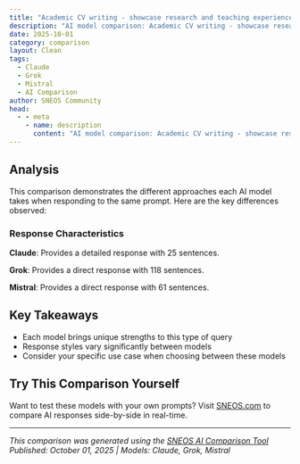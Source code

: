 ```yaml
---
title: "Academic CV writing - showcase research and teaching experience"
description: "AI model comparison: Academic CV writing - showcase research and teaching experience..."
date: 2025-10-01
category: comparison
layout: Clean
tags:
  - Claude
  - Grok
  - Mistral
  - AI Comparison
author: SNEOS Community
head:
  - - meta
    - name: description
      content: "AI model comparison: Academic CV writing - showcase research and teaching experience..."
---
```


<ChatComparison
  title="Academic CV writing - showcase research and teaching experience"
  prompt="Academic CV writing - showcase research and teaching experience"
  :responses='{"Claude": "# Academic CV Writing Guide\n\n## Key Principles for Academic CVs\n\n**Comprehensive Documentation**: Unlike industry resumes, academic CVs should be thorough and complete, including all relevant scholarly activities.\n\n**Chronological Organization**: Most sections should be listed in reverse chronological order (most recent first).\n\n**Quantifiable Impact**: Include metrics wherever possible (citation counts, grant amounts, class sizes, etc.).\n\n## Essential Sections \u0026 Structure\n\n### 1. **Header Information**\n\u0060\u0060\u0060\n[Your Full Name]\n[Professional Title/Position]\n[Institution/University]\n[Complete Contact Information]\n[ORCID ID, LinkedIn, Personal Website]\n\u0060\u0060\u0060\n\n### 2. **Education**\n- Degree type, institution, year\n- Dissertation/thesis title and advisor\n- Relevant coursework, honors, GPA (if exceptional)\n\n### 3. **Academic Positions**\n- Current and previous appointments\n- Visiting positions\n- Postdoctoral fellowships\n\n### 4. **Research Experience**\n**Format each entry with:**\n- Position title and dates\n- Institution/supervisor\n- Brief description of research focus\n- Key methodologies used\n- Major findings or contributions\n\n### 5. **Publications**\nOrganize by category:\n- **Peer-reviewed journal articles**\n- **Book chapters**\n- **Books (authored/edited)**\n- **Conference proceedings**\n- **Working papers/preprints**\n\n**Format example:**\n\u0060\u0060\u0060\nSmith, J., Johnson, M., \u0026 Brown, K. (2024). \u0022Revolutionary Findings in [Field].\u0022 \nJournal of Important Research, 45(2), 123-145. DOI: 10.xxxx\n[Citations: 23] [Impact Factor: 3.2]\n\u0060\u0060\u0060\n\n### 6. **Grants and Funding**\n- Title of grant\n- Funding agency\n- Amount awarded\n- Your role (PI, Co-PI, etc.)\n- Project dates\n\n### 7. **Teaching Experience**\n**For each position include:**\n- Course title and number\n- Institution and semester/year\n- Enrollment numbers\n- Teaching modality (online, hybrid, in-person)\n- Student evaluation scores (if strong)\n\n**Example:**\n\u0060\u0060\u0060\nAdvanced Research Methods (PSYC 6800)\nGraduate seminar, Fall 2023\nUniversity of Excellence\nEnrollment: 15 students\nStudent evaluations: 4.8/5.0\n\u0060\u0060\u0060\n\n### 8. **Conference Presentations**\nSeparate into:\n- **Invited keynote/plenary talks**\n- **Contributed presentations**\n- **Poster presentations**\n\n### 9. **Professional Service**\n- **Editorial service** (journal reviewer, editorial boards)\n- **Professional organizations** (committee memberships)\n- **University service** (search committees, curriculum committees)\n- **External service** (grant review panels, accreditation)\n\n### 10. **Awards and Honors**\n- Date, award name, granting organization\n- Brief description if not self-explanatory\n\n## Discipline-Specific Considerations\n\n### **STEM Fields**\n- Emphasize laboratory experience\n- Include technical skills and equipment\n- List software proficiencies\n- Highlight interdisciplinary collaborations\n\n### **Humanities**\n- Include languages and proficiency levels\n- List archival research experience\n- Mention digital humanities skills\n- Include public humanities work\n\n### **Social Sciences**\n- Highlight fieldwork experience\n- Include statistical software skills\n- Mention community engagement\n- List policy-relevant research\n\n## Advanced Sections for Senior Academics\n\n### **Mentorship and Supervision**\n- Postdoctoral fellows supervised\n- PhD students (completed/current)\n- Master\u0027s students\n- Undergraduate researchers\n\n### **Leadership Roles**\n- Department chair positions\n- Center/institute directorships\n- Professional society leadership\n\n### **Media and Public Engagement**\n- Media interviews\n- Op-eds and public writing\n- Podcast appearances\n- Public lectures\n\n## Formatting Best Practices\n\n### **Visual Design**\n- Use consistent fonts (Times New Roman, Arial, Calibri)\n- 11-12 point font size\n- 1-inch margins\n- Clear section headings\n- Adequate white space\n\n### **Length Guidelines**\n- **Graduate students**: 2-4 pages\n- **Postdocs**: 4-6 pages\n- **Assistant professors**: 6-10 pages\n- **Associate/Full professors**: 10\u002B pages\n\n### **Digital Considerations**\n- Save as PDF for applications", "Grok": "Writing an academic CV (Curriculum Vitae) is distinct from a standard resume, as it focuses on highlighting your research, teaching, publications, and academic achievements in detail. An academic CV is typically used when applying for faculty positions, research roles, or graduate programs. Below is a guide to help you craft a compelling academic CV that showcases your research and teaching experience effectively. I\u2019ll also provide a sample structure and tips tailored for academia.\n\n---\n\n### **Key Components of an Academic CV**\nAn academic CV is comprehensive and often longer than a standard resume (2\u002B pages). The structure can vary based on the field or country, but generally includes the following sections in order of importance:\n\n1. **Contact Information**\n2. **Professional Summary or Objective (Optional)**\n3. **Education**\n4. **Research Experience**\n5. **Teaching Experience**\n6. **Publications**\n7. **Grants, Awards, and Funding**\n8. **Conference Presentations**\n9. **Professional Service and Leadership**\n10. **Skills and Certifications (e.g., technical skills, languages)**\n11. **References (Optional or upon request)**\n\n---\n\n### **General Tips for Writing an Academic CV**\n- **Tailor Your CV:** Customize it for each position, emphasizing the skills and experiences most relevant to the job or institution.\n- **Use Clear Formatting:** Use consistent headings, bullet points, and a professional font (e.g., Times New Roman or Arial, 10-12 pt). Avoid clutter\u2014leave white space for readability.\n- **Prioritize Key Sections:** If applying for a research-focused position, place research experience and publications near the top. For teaching-focused roles, highlight teaching experience early.\n- **Be Concise and Specific:** Provide details (e.g., project outcomes, course titles) without unnecessary fluff.\n- **Avoid Personal Information:** Exclude details like age, marital status, or a photo (unless specifically required by the institution or country).\n\n---\n\n### **Sample Academic CV Structure with Examples**\n\n**[Your Name]** \n[Your Address] \n[City, State, ZIP Code] \n[Phone Number] \n[Email Address] \n[LinkedIn Profile or Personal Website/ResearchGate Profile] (if applicable)\n\n---\n\n#### **Professional Summary (Optional)** \n*A brief 2-3 sentence overview of your academic background and key strengths. Useful for early-career academics to contextualize their experience.* \n**Example:** \nDedicated Ph.D. candidate in Environmental Science with over 5 years of research experience in climate modeling and sustainable resource management. Passionate about interdisciplinary collaboration, having published 3 peer-reviewed articles and presented at 5 international conferences. Experienced in teaching undergraduate courses on ecology and mentoring students in research methodologies.\n\n---\n\n#### **Education** \n*List in reverse chronological order, including institutions, degrees, majors, graduation dates, and any honors or theses.* \n**Example:** \n- **Ph.D. in Environmental Science** \n University of California, Berkeley, CA \n Expected Graduation: May 2024 \n Dissertation: \u201CImpact of Climate Variability on Coastal Ecosystems\u201D \n Advisor: Dr. Jane Smith \n- **M.Sc. in Ecology** \n University of Michigan, Ann Arbor, MI \n Graduated: May 2018 \n Thesis: \u201CBiodiversity Loss in Urban Wetlands\u201D \n- **B.Sc. in Biology (Honors)** \n University of Texas, Austin, TX \n Graduated: May 2016 \n\n---\n\n#### **Research Experience** \n*Highlight specific projects, roles, methodologies, and outcomes. Use action verbs and quantify results where possible.* \n**Example:** \n- **Graduate Research Assistant** \n University of California, Berkeley, Department of Environmental Science \n September 2018 \u2013 Present \n - Conducted field research on coastal erosion, collecting data from 10 sites across California over 3 years. \n - Developed statistical models using R and Python to predict ecosystem changes, resulting in 2 published papers. \n - Collaborated with a team of 5 researchers to secure a $50,000 grant from the National Science Foundation. \n- **Research Intern** \n National Institute of Environmental Studies, Ann Arbor, MI \n June 2017 \u2013 August 2017 \n - Analyzed water quality samples in urban wetlands, contributing to a state-funded report on pollution control. \n - Presented findings to a panel of policymakers, influencing local conservation initiatives.\n\n---\n\n#### **Teaching Experience** \n*Detail courses taught, roles (e.g., lecturer, teaching assistant), and responsibilities. Mention innovative teaching methods or student feedback if applicable.* \n**Example:** \n- **Lecturer** \n University of California, Berkeley, Department of Environmental Science \n Spring 2021 \u2013 Fall 2022 \n - Designed and delivered undergraduate course \u201CIntroduction to Ecology\u201D to classes of 50\u002B students per semester. \n - Created interactive labs and online resources, improving student engagement by 20% based on course evaluations. \n - Mentored 10 undergraduate students on capstone projects, with 3 winning campus research awards. \n- **Teaching Assistant** \n University of Michigan, Department of Biology \n Fall 2016 \u2013 Spring 2018 \n - Assisted in teaching \u201CGeneral Biology I \u0026 II\u201D to 200\u002B students, leading weekly discussion sections and grading assignments. \n - Held office hours to provide one-on-one support, resulting in consistently high student satisfaction ratings.\n\n---\n\n#### **Publications** \n*List all publications in a consistent citation style (e.g., APA, MLA, or field-specific). Separate peer-reviewed articles, book chapters, and other works if necessary.* \n**Example:** \n- Smith, J., \u0026 [Your Name]. (2022). \u201CCoastal Erosion and Climate Change: A Case Study.\u201D *Journal of Environmental Research*, 45(3), 123-135. \n- [Your Name]. (2020). \u201CUrban Wetlands and Biodiversity.\u201D *Ecology Today*, 12(2), 89-102. \n- [Your Name], \u0026 Brown, T. (2019). \u201CSustainable Resource Management Strategies.\u201D In *Handbook of Environmental Studies* (pp. 200-220). Springer.\n\n---\n\n#### **Grants, Awards, and Funding** \n*Highlight competitive grants, fellowships, and honors.* \n**Example:** \n- National Science Foundation Research Grant, $50,000, 2021 \n- University of California Graduate Fellowship, $20,000, 2019-2020 \n- Best Paper Award, Annual Environmental Science Conference, 2020\n\n---\n\n#### **Conference Presentations** \n*Include title, conference name, location, date, and role (e.g., presenter, poster).* \n**Example:** \n- \u201CClimate Variability and Coastal Ecosystems,\u201D Oral Presentation, American Geophysical Union Annual Meeting, San Francisco, CA, December 2021. \n- \u201CUrban Wetland Conservation,\u201D Poster Session, International Ecology Conference, Berlin, Germany, June 2019.\n\n---\n\n#### **Professional Service and Leadership** \n*Show contributions to your academic community, such as committee roles or journal reviewing.* \n**Example:** \n- Peer Reviewer, *Journal of Environmental Research*, 2021 \u2013 Present \n- President, Graduate Student Association, UC Berkeley, 2020-2021 \n- Organizer, Annual Environmental Science Symposium, UC Berkeley, 2019\n\n---\n\n#### **Skills and Certifications** \n*Include technical, language, or other relevant skills.* \n**Example:** \n- **Technical Skills:** Proficient in R, Python, GIS, SPSS \n- **Languages:** Spanish (Fluent), French (Intermediate) \n- **Certifications:** Certified Data Analyst, Coursera, 2020\n\n---\n\n#### **References** \n*Optional; often \u201CAvailable upon request\u201D suffices unless specified.* \n**Example:** \nAvailable upon request. \n*OR* \nDr. Jane Smith, Professor, UC Berkeley \nEmail: jane.smith@berkeley.edu \nPhone: (123) 456-7890\n\n---\n\n### **Additional Tips for Showcasing Research and Teaching Experience**\n1. **For Research Experience:**\n - Focus on the impact of your work (e.g., publications, grants, or real-world applications).\n - Mention specific tools, techniques, or methodologies to demonstrate expertise.\n - Highlight collaborative projects to show teamwork and interdisciplinary skills.\n\n2. **For Teaching Experience:**\n - Emphasize course design, student mentoring, and measurable outcomes (e.g., improved student performance or feedback).\n - Include diverse teaching roles (e.g., lecturer, TA, workshop leader) to show versatility.\n - Mention any teaching innovations (e.g., online modules, flipped classrooms).\n\n3. **Field-Specific Adjustments:**\n - In STEM fields, emphasize research, publications, and technical skills.\n - In humanities, focus on teaching, detailed publication lists, and conference participation.\n - For teaching-focused institutions (e.g., liberal arts colleges), prioritize teaching experience and student engagement over research.\n\n4. **Keep Updating:** Add new publications, awards, or experiences as they occur to keep your CV current.\n\n---\n\nBy structuring your CV clearly and tailoring it to the position, you can effectively showcase your research and teaching experience to stand out in the competitive academic job market. If you\u2019d like help with a specific field or role, or if you have a draft to refine, feel free to share more details!", "Mistral": "Creating an academic CV that effectively showcases your research and teaching experience is crucial for advancing your career in academia. Here are some key sections and tips to help you structure your CV:\n\n### 1. Contact Information\n- **Full Name**\n- **Address**\n- **Phone Number**\n- **Email Address**\n- **Website/Portfolio (if applicable)**\n\n### 2. Professional Summary\nA brief paragraph summarizing your academic background, research interests, and career goals. This section should be concise and compelling.\n\n### 3. Education\nList your academic degrees in reverse chronological order. Include:\n- **Degree**\n- **Institution**\n- **Location**\n- **Year of Graduation**\n- **Thesis/Dissertation Title (if applicable)**\n\n### 4. Research Experience\nDetail your research projects, including:\n- **Project Title**\n- **Institution/Organization**\n- **Dates**\n- **Role/Responsibilities**\n- **Key Achievements/Findings**\n- **Funding Sources (if applicable)**\n\n### 5. Publications\nList your published works, including:\n- **Books**\n- **Journal Articles**\n- **Book Chapters**\n- **Conference Papers**\n- **Reviews**\n\nFormat each entry as follows:\n- **Authors**\n- **Title**\n- **Journal/Publisher**\n- **Volume/Issue**\n- **Pages**\n- **Year**\n\n### 6. Teaching Experience\nDetail your teaching roles, including:\n- **Course Title**\n- **Institution**\n- **Dates**\n- **Role (e.g., Instructor, Teaching Assistant)**\n- **Key Responsibilities**\n- **Student Evaluations (if applicable)**\n\n### 7. Grants and Fellowships\nList any grants, scholarships, or fellowships you have received, including:\n- **Grant/Fellowship Title**\n- **Funding Agency**\n- **Amount**\n- **Dates**\n\n### 8. Conference Presentations\nList any presentations you have given at conferences, including:\n- **Title of Presentation**\n- **Conference Name**\n- **Location**\n- **Dates**\n\n### 9. Professional Affiliations\nList any professional organizations or societies you are a member of, including:\n- **Organization Name**\n- **Role (if applicable)**\n\n### 10. Awards and Honors\nList any awards or honors you have received, including:\n- **Award/Honor Title**\n- **Awarding Organization**\n- **Year**\n\n### 11. Skills\nList any relevant skills, including:\n- **Research Methods**\n- **Software Proficiency**\n- **Languages**\n\n### 12. References\nInclude a statement such as \u0022References available upon request\u0022 or list the names and contact information of your references.\n\n### Tips for Effective Presentation:\n1. **Use Clear Headings**: Make sure each section is clearly labeled.\n2. **Consistent Formatting**: Use a consistent font, size, and style throughout the document.\n3. **Bullet Points**: Use bullet points to list responsibilities and achievements for easy reading.\n4. **Quantify Achievements**: Where possible, quantify your achievements (e.g., number of students taught, amount of funding received).\n5. **Tailor to the Position**: Customize your CV to highlight the most relevant experiences and skills for the position you are applying for.\n6. **Proofread**: Ensure there are no typos or grammatical errors.\n\n### Example:\n\n---\n\n**John Doe**\n123 Academic Avenue\nUniversity Town, USA\n(123) 456-7890\njohn.doe@university.edu\nwww.johndoe.com\n\n---\n\n**Professional Summary**\n\nHighly motivated and experienced researcher with a strong background in [Your Field]. Committed to advancing knowledge through innovative research and dedicated teaching. Seeking to contribute to [University Name] through collaborative research projects and effective teaching methods.\n\n---\n\n**Education**\n\n**Ph.D. in [Your Field]**\nUniversity of [Name], [Location]\n2018-2022\nDissertation: \u0022Title of Your Dissertation\u0022\n\n**M.A. in [Your Field]**\nUniversity of [Name], [Location]\n2016-2018\n\n**B.A. in [Your Field]**\nUniversity of [Name], [Location]\n2012-2016\n\n---\n\n**Research Experience**\n\n**Postdoctoral Researcher**\nUniversity of [Name], [Location]\n2022-Present\n- Conducted research on [Specific Topic]\n- Published 3 journal articles\n- Secured $50,000 in research funding\n\n**Research Assistant**\nUniversity of [Name], [Location]\n2018-2022\n- Assisted in data collection and analysis for [Project Title]\n- Co-authored 2 conference papers\n\n---\n\n**Publications**\n\n**Doe, J., Smith, A. (2023). \u0022Title of Journal Article.\u0022 Journal of [Field], 12(3), 45-67.**\n\n**Doe, J. (2022). \u0022Title of Book Chapter.\u0022 In [Editor\u0027s Name] (Ed.), Book Title (pp. 123-145). Publisher.**\n\n---\n\n**Teaching Experience**\n\n**Instructor**\nUniversity of [Name], [Location]\n2022-Present\n- Taught [Course Title] to undergraduate students\n- Developed course materials and assessments\n- Received an average student evaluation score of 4.5/5\n\n**Teaching Assistant**\nUniversity of [Name], [Location]\n2018-2022\n- Assisted in teaching [Course Title]\n- Led discussion sections and graded assignments\n\n---\n\n**Grants and Fellowships**\n\n**Research Grant**\nNational Science Foundation\n$50,000\n2022-2023\n\n**Fellowship**\nUniversity of [Name]\n$20,000\n2018-2022\n\n---\n\n**Conference Presentations**\n\n**\u0022Title of Presentation\u0022**\nAnnual Conference of [Field], [Location]\n2023\n\n**\u0022Title of Presentation\u0022**\nInternational Symposium on [Field], [Location]\n2022\n\n---\n\n**Professional Affiliations**\n\n**Member**\nAmerican Association of [Field]\n2018-Present\n\n---\n\n**Awards and Honors**\n\n**Best Paper Award**\nAnnual Conference of [Field]\n2022\n\n**Dean\u0027s List**\nUniversity of [Name]\n2016-2018\n\n---\n\n**Skills**\n\n- Research Methods: Qualitative, Quantitative, Mixed Methods\n- Software Proficiency: SPSS, R, Python\n- Languages: English (Native), Spanish (Fluent)\n\n---\n\n**References**\n\nAvailable upon request.\n\n---\n\nBy following this structure and these tips, you can create a compelling academic CV that effectively showcases your research and teaching experience."}' 
  published-date="11:52"
/>

## Analysis

This comparison demonstrates the different approaches each AI model takes when responding to the same prompt. Here are the key differences observed:

### Response Characteristics

**Claude**: Provides a detailed response with 25 sentences. 

**Grok**: Provides a direct response with 118 sentences. 

**Mistral**: Provides a direct response with 61 sentences. 

## Key Takeaways

- Each model brings unique strengths to this type of query
- Response styles vary significantly between models
- Consider your specific use case when choosing between these models

## Try This Comparison Yourself

Want to test these models with your own prompts? Visit [SNEOS.com](https://sneos.com) to compare AI responses side-by-side in real-time.

---

*This comparison was generated using the [SNEOS AI Comparison Tool](https://sneos.com)*
*Published: October 01, 2025 | Models: Claude, Grok, Mistral*
